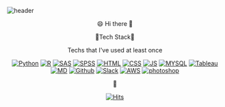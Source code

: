 
![header](https://capsule-render.vercel.app/api?type=wave&color=auto&height=300&section=header&text=jin's%20github&fontSize=90)
<div align=center>

😄 Hi there 👋
  
  
:pencil:Tech Stack:book:

Techs that I've used at least once

[![Python](https://img.shields.io/badge/Python-3776AB?style=flat-square&logo=Python&logoColor=white)](github.com/ajinjo)
[![R](https://img.shields.io/badge/R-276DC3?style=flat-square&logo=R&logoColor=white)](github.com/ajinjo)
[![SAS](https://img.shields.io/badge/SAS-005386?style=flat-square&logo=SAS&logoColor=black)](github.com/ajinjo)
[![SPSS](https://img.shields.io/badge/SPSS-C70A0C?style=flat-square&logo=SPSS&logoColor=black)](github.com/ajinjo)
[![HTML](https://img.shields.io/badge/HTML-E34F26?style=flat-square&logo=HTML&logoColor=black)](github.com/ajinjo)
[![CSS](https://img.shields.io/badge/CSS-1572B6?style=flat-square&logo=CSS&logoColor=black)](github.com/ajinjo)
[![JS](https://img.shields.io/badge/JavaScript-F7DF1E?style=flat-square&logo=JavaScript&logoColor=white)](github.com/ajinjo)
[![MYSQL](https://img.shields.io/badge/MYSQL-4479A1?style=flat-square&logo=MTSQL&logoColor=white)](github.com/ajinjo)
[![Tableau](https://img.shields.io/badge/Tableau-E97627?style=flat-square&logo=Tableau&logoColor=white)](github.com/ajinjo)
[![MD](https://img.shields.io/badge/Markdown-000000?style=flat-square&logo=Markdown&logoColor=white)](github.com/ajinjo)
[![Github](https://img.shields.io/badge/Github-181717?style=flat-square&logo=Github&logoColor=white)](github.com/ajinjo)
[![Slack](https://img.shields.io/badge/Slack-4A154B?style=flat-square&logo=Slack&logoColor=white)](github.com/ajinjo)
[![AWS](https://img.shields.io/badge/aws-232F3E?style=flat-square&logo=AWS&logoColor=black)](github.com/ajinjo)
[![photoshop](https://img.shields.io/badge/photoshop-31A8FF?style=flat-square&logo=Photoshop&logoColor=black)](github.com/ajinjo)

  
:wedding:
  
[![Hits](https://hits.seeyoufarm.com/api/count/incr/badge.svg?url=https%3A%2F%2Fgithub.com%2Fajinjo%2Fhit-counter&count_bg=%23F28AAF&title_bg=%23B3A610&icon=github.svg&icon_color=%23E7E7E7&title=hits&edge_flat=true)](https://hits.seeyoufarm.com)
</div>
<!--
**ajinjo/ajinjo** is a ✨ _special_ ✨ repository because its `README.md` (this file) appears on your GitHub profile.

Here are some ideas to get you started:

- 🔭 I’m currently working on ...
- 🌱 I’m currently learning ...
- 👯 I’m looking to collaborate on ...
- 🤔 I’m looking for help with ...
- 💬 Ask me about ...
- 📫 How to reach me: ...
- 😄 Pronouns: ...
- ⚡ Fun fact: ...
-->
